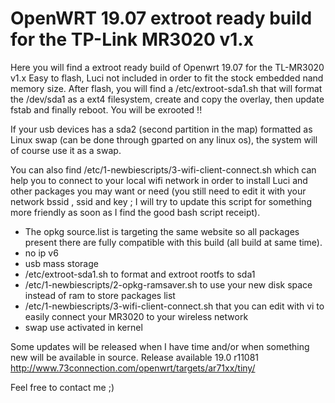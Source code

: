 # OpenWRT 19.07 extroot ready build for the TP-Link MR3020 v1.x

Here you will find a extroot ready build of Openwrt 19.07 for the TL-MR3020 v1.x
Easy to flash, Luci not included in order to fit the stock embedded nand memory size.
After flash, you will find a /etc/extroot-sda1.sh that will format the /dev/sda1 as a ext4 filesystem, create and copy the overlay, then update fstab and finally reboot.
You will be exrooted !! 

If your usb devices has a sda2 (second partition in the map) formatted as Linux swap (can be done through gparted on any linux os), the system will of course use it as a swap.

You can also find /etc/1-newbiescripts/3-wifi-client-connect.sh which can help you to connect to your local wifi network in order to install Luci and other packages you may want or need (you still need to edit it with your network bssid , ssid and key ; I will try to update this script for something more friendly as soon as I find the good bash script receipt).

* The opkg source.list is targeting the same website so all packages present there are fully compatible with this build (all build at same time).
* no ip v6
* usb mass storage
* /etc/extroot-sda1.sh to format and extroot rootfs to sda1
* /etc/1-newbiescripts/2-opkg-ramsaver.sh to use your new disk space instead of ram to store packages list
* /etc/1-newbiescripts/3-wifi-client-connect.sh that you can edit with vi to easily connect your MR3020 to your wireless network
* swap use activated in kernel

Some updates will be released when I have time and/or when something new will be available in source.
Release available 19.0 r11081
http://www.73connection.com/openwrt/targets/ar71xx/tiny/

Feel free to contact me ;)
